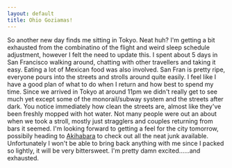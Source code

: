 ```yaml
---
layout: default
title: Ohio Goziamas!
---
```


So another new day finds me sitting in Tokyo. Neat huh? I'm getting a bit exhausted from the combinatino of the flight and weird sleep schedule adjustment,
however I felt the need to update this. I spent about 5 days in San Francisco walking around, chatting with other travellers and taking it easy. Eating a lot of Mexican food was also involved. San Fran is pretty ripe, everyone pours into the streets and strolls around quite easily. I feel like I have a good plan of what to do when I return and how best to spend my time. Since we arrived in Tokyo at around 11pm we didn't really get to see much yet except some of the monorail/subway system and the streets after dark. You notice immediately how clean the streets are, almost like they've been freshly mopped with hot water. Not many people were out an about when we took a stroll, mostly just stragglers and couples returning from bars it seemed. 
I'm looking forward to getting a feel for the city tomorrow, possibily heading to [Akihabara](http://en.wikipedia.org/wiki/Akihabara) to check out all the neat junk available. Unfortunately I won't be able to bring back anything with me since I packed so lightly, it will be very bittersweet. I'm pretty damn excited......and exhausted.  
